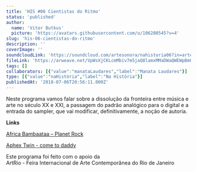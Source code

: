 ```yaml
---
title: 'HIS #06 Cientistas do Ritmo'
status: 'published'
author:
  name: 'Vitor Butkus'
  picture: 'https://avatars.githubusercontent.com/u/106280545?v=4'
slug: 'his-06-cientistas-do-ritmo'
description: ''
coverImage: ''
soundcloudLink: 'https://soundcloud.com/artesonora/nahistoria06?in=artesonora/sets/nahistoria'
fileLink: 'https://arweave.net/VpWsXjCKLcmMbiv7m5jaQ8lamxMMaDWaQWEWpBmUxZY'
tags: []
collaborators: [{"value":"manataLaudares","label":"Manata Laudares"}]
type: [{"value":"naHistória","label":"Na História"}]
publishedAt: '2018-07-06T20:56:11.000Z'
---
```


Neste programa vamos falar sobre a dissolução da fronteira entre música e arte no século XX e XXI, a passagem do padrão analógico para o digital e a entrada do sampler, que vai modificar, definitivamente, a noção de autoria.

**Links**

[Africa Bambaataa – Planet Rock](https://www.youtube.com/watch?v=Ex40mO5hkZI)

[Aphex Twin - come to daddy](https://www.youtube.com/watch?v=5Az_7U0-cK0)

Este programa foi feito com o apoio da\
ArtRio - Feira Internacional de Arte Contemporânea do Rio de Janeiro